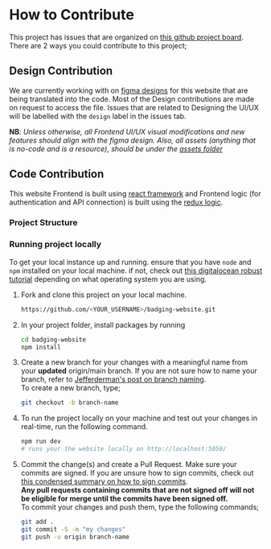 # How to Contribute

This project has issues that are organized on [this github project board](https://github.com/orgs/badging/projects/2). There are 2 ways you could contribute to this project;

## Design Contribution

We are currently working with on [figma designs](https://www.figma.com/file/7tiuJbwakgDu15mOjzKTDK/Badging-Website) for this website that are being translated into the code. Most of the Design contributions are made on request to access the file. Issues that are related to Designing the UI/UX will be labelled with the `design` label in the issues tab.

**NB**: *Unless otherwise, all Frontend UI/UX visual modifications and new features should align with the figma design. Also, all assets (anything that is no-code and is a resource), should be under the [assets folder](assets)*

## Code Contribution

This website Frontend is built using [react framework](https://reactjs.org/tutorial/tutorial.html) and Frontend logic (for authentication and API connection) is built using the [redux logic](https://redux.js.org/tutorials/essentials/part-1-overview-concepts).

### Project Structure

### Running project locally

To get your local instance up and running. ensure that you have `node` and `npm` installed on your local machine. if not, check out [this digitalocean robust tutorial](https://www.digitalocean.com/community/tutorial_collections/how-to-install-node-js) depending on what operating system you are using.

1. Fork and clone this project on your local machine.

    ```sh
    https://github.com/<YOUR_USERNAME>/badging-website.git
    ```

1. In your project folder, install packages by running

    ```sh
    cd badging-website
    npm install
    ```

1. Create a new branch for your changes with a meaningful name from your **updated** origin/main branch. If you are not sure how to name your branch, refer to [Jefferderman's post on branch naming](https://gist.github.com/jefffederman/1d492f98b8e3913a75ca).  
To create a new branch, type;

    ```sh
    git checkout -b branch-name
    ```

1. To run the project locally on your machine and test out your changes in real-time, run the following command.

    ```sh
    npm run dev
    # runs your the website locally on http://localhost:5050/
    ```

1. Commit the change(s) and create a Pull Request. Make sure your commits are signed. If you are unsure how to sign commits, check out [this condensed summary on how to sign commits](https://www.freecodecamp.org/news/what-is-commit-signing-in-git/).  
**Any pull requests containing commits that are not signed off will not be eligible for merge until the commits have been signed off.**  
To commit your changes and push them, type the following commands;

    ```sh
    git add .
    git commit -S -m "my changes"
    git push -u origin branch-name
    ```

